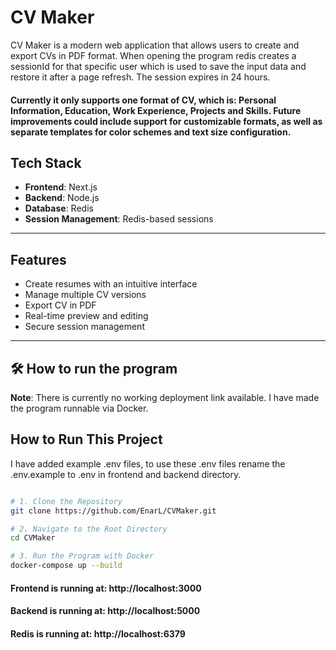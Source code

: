# CV Maker

CV Maker is a modern web application that allows users to create and export CVs in PDF format. When opening the program redis creates a sessionId for that specific user which is used to save the input data and restore it after a page refresh. The session expires in 24 hours.

#### Currently it only supports one format of CV, which is: Personal Information, Education, Work Experience, Projects and Skills. Future improvements could include support for customizable formats, as well as separate templates for color schemes and text size configuration.


## Tech Stack

- **Frontend**: Next.js
- **Backend**: Node.js  
- **Database**: Redis  
- **Session Management**: Redis-based sessions  

---

## Features

- Create resumes with an intuitive interface  
- Manage multiple CV versions  
- Export CV in PDF  
- Real-time preview and editing  
- Secure session management    

---

## 🛠️ How to run the program

**Note**: There is currently no working deployment link available. I have made the program runnable via Docker.

## How to Run This Project

I have added example .env files, to use these .env files rename the .env.example to .env in frontend and backend directory.

```bash

# 1. Clone the Repository
git clone https://github.com/EnarL/CVMaker.git
```
```bash
# 2. Navigate to the Root Directory
cd CVMaker
```
```bash
# 3. Run the Program with Docker
docker-compose up --build
```

#### Frontend is running at: http://localhost:3000

#### Backend is running at: http://localhost:5000

#### Redis is running at: http://localhost:6379




